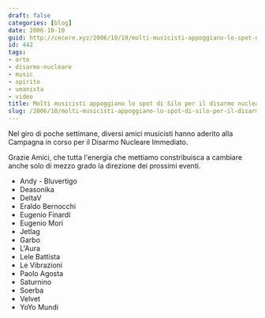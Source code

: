 ```yaml
---
draft: false
categories: [blog]
date: 2006-10-10
guid: http://cecere.xyz/2006/10/10/molti-musicisti-appoggiano-lo-spot-di-silo-per-il-disarmo-nucleare/
id: 442
tags:
- arte
- disarmo-nucleare
- music
- spirito
- umanista
- video
title: Molti musicisti appoggiano lo spot di Silo per il disarmo nucleare
slug: /2006/10/molti-musicisti-appoggiano-lo-spot-di-silo-per-il-disarmo-nucleare/
---
```


Nel giro di poche settimane, diversi amici musicisti hanno aderito alla Campagna in corso per il Disarmo Nucleare Immediato.

Grazie Amici, che tutta l'energia che mettiamo constribuisca a cambiare anche solo di mezzo grado la direzione dei prossimi eventi.

- Andy - Bluvertigo
- Deasonika
- DeltaV
- Eraldo Bernocchi
- Eugenio Finardi
- Eugenio Mori
- Jetlag
- Garbo
- L'Aura
- Lele Battista
- Le Vibrazioni
- Paolo Agosta
- Saturnino
- Soerba
- Velvet
- YoYo Mundi
